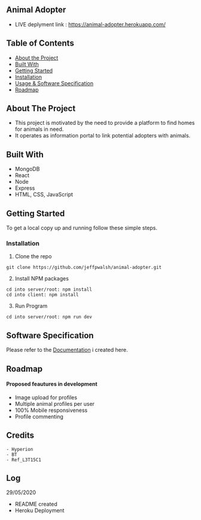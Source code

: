 
## Animal Adopter
- LIVE deplyment link : https://animal-adopter.herokuapp.com/ 

<!-- TABLE OF CONTENTS -->
## Table of Contents

* [About the Project](#about-the-project)
* [Built With](#built-with)
* [Getting Started](#getting-started)
* [Installation](#installation)
* [Usage & Software Specification](#usage)
* [Roadmap](#roadmap)

<!-- ABOUT THE PROJECT -->
## About The Project
 - This project is motivated by the need to provide a platform to find homes for animals in need.
 - It operates as information portal to link potential adopters with animals.


## Built With
 * MongoDB
 * React
 * Node
 * Express
 * HTML, CSS, JavaScript

<!-- GETTING STARTED -->
## Getting Started

To get a local copy up and running follow these simple steps.

### Installation
 
1. Clone the repo
```
git clone https://github.com/jeffpwalsh/animal-adopter.git
```
2. Install NPM packages
```
cd into server/root: npm install
cd into client: npm install

```
3. Run Program
```
cd into server/root: npm run dev
```

## Software Specification

Please refer to the [Documentation](https://drive.google.com/file/d/13AcYegD4Uw5DjPn-f2jdv4_Z_VaRoRT8/view?usp=sharing) i created here.

<!-- ROADMAP -->
## Roadmap
#### Proposed feautures in development

 - Image upload for profiles
 - Multiple animal profiles per user
 - 100% Mobile responsiveness
 - Profile commenting

## Credits
``` 
- Hyperion
- BT
- Ref_L3T15C1
```

## Log
 29/05/2020

- README created
- Heroku Deployment
